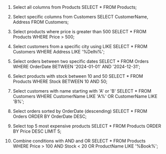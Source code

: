  1. Select all columns from Products
SELECT * FROM Products;

 2. Select specific columns from Customers
SELECT CustomerName, Address FROM Customers;

 3. Select products where price is greater than 500
SELECT * FROM Products
WHERE Price > 500;

 4. Select customers from a specific city using LIKE
SELECT * FROM Customers
WHERE Address LIKE '%Delhi%';

 5. Select orders between two specific dates
SELECT * FROM Orders
WHERE OrderDate BETWEEN '2024-01-01' AND '2024-12-31';

 6. Select products with stock between 10 and 50
SELECT * FROM Products
WHERE Stock BETWEEN 10 AND 50;

7. Select customers with name starting with 'A' or 'B'
SELECT * FROM Customers
WHERE CustomerName LIKE 'A%' OR CustomerName LIKE 'B%';

 8. Select orders sorted by OrderDate (descending)
SELECT * FROM Orders
ORDER BY OrderDate DESC;
 9. Select top 5 most expensive products
SELECT * FROM Products
ORDER BY Price DESC
LIMIT 5;

 10. Combine conditions with AND and OR
SELECT * FROM Products
WHERE Price > 100 AND Stock < 20 OR ProductName LIKE '%Book%';
